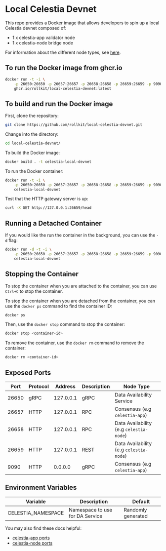 # Local Celestia Devnet

This repo provides a Docker image that allows developers to spin up a local
Celestia devnet composed of:

- 1 x celestia-app validator node
- 1 x celestia-node bridge node

For information about the different node types, see
[here](https://docs.celestia.org/nodes/overview/).

## To run the Docker image from ghcr.io

```bash
docker run -t -i \
    -p 26650:26650 -p 26657:26657 -p 26658:26658 -p 26659:26659 -p 9090:9090 \
    ghcr.io/rollkit/local-celestia-devnet:latest
```

## To build and run the Docker image

First, clone the repository:

```bash
git clone https://github.com/rollkit/local-celestia-devnet.git
```

Change into the directory:

```bash
cd local-celestia-devnet/
```

To build the Docker image:

```bash
docker build . -t celestia-local-devnet
```

To run the Docker container:

```bash
docker run -t -i \
    -p 26650:26650 -p 26657:26657 -p 26658:26658 -p 26659:26659 -p 9090:9090 \
    celestia-local-devnet
```

Test that the HTTP gateway server is up:

```bash
curl -X GET http://127.0.0.1:26659/head
```

## Running a Detached Container

If you would like the run the container in the background, you can use the
`-d` flag:

```bash
docker run -d -t -i \
    -p 26650:26650 -p 26657:26657 -p 26658:26658 -p 26659:26659 -p 9090:9090 \
    celestia-local-devnet
```

## Stopping the Container

To stop the container when you are attached to the container, you can use
`Ctrl+C` to stop the container.

To stop the container when you are detached from the container, you can use the
`docker ps` command to find the container ID:

```bash
docker ps
```

Then, use the `docker stop` command to stop the container:

```bash
docker stop <container-id>
```

To remove the container, use the `docker rm` command to remove the container:

```bash
docker rm <container-id>
```

## Exposed Ports

| Port  | Protocol | Address   | Description | Node Type                               |
|-------|----------|-----------|-------------|-----------------------------------------|
| 26650 | gRPC     | 127.0.0.1 | gRPC        | Data Availability Service               |
| 26657 | HTTP     | 127.0.0.1 | RPC         | Consensus (e.g `celestia-app`)          |
| 26658 | HTTP     | 127.0.0.1 | RPC         | Data Availability (e.g `celestia-node`) |
| 26659 | HTTP     | 127.0.0.1 | REST        | Data Availability (e.g `celestia-node`) |
| 9090  | HTTP     | 0.0.0.0   | gRPC        | Consensus (e.g `celestia-app`)          |

## Environment Variables

| Variable               | Description                     | Default            |
|------------------------|---------------------------------|--------------------|
| CELESTIA_NAMESPACE     | Namespace to use for DA Service | Randomly generated |

You may also find these docs helpful:

- [celestia-app ports](https://docs.celestia.org/nodes/celestia-app/#ports)
- [celestia-node ports](https://docs.celestia.org/nodes/celestia-node-troubleshooting/#ports)
